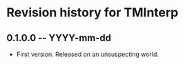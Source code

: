 # Revision history for TMInterp

## 0.1.0.0 -- YYYY-mm-dd

* First version. Released on an unsuspecting world.
